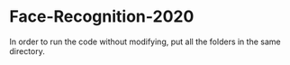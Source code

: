 # Face-Recognition-2020
In order to run the code without modifying, put all the folders in the same directory.
